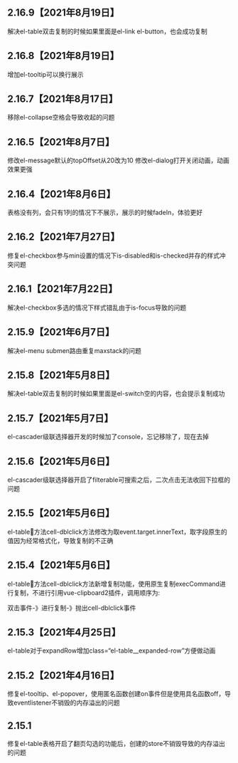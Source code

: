 ## 2.16.9【2021年8月19日】
解决el-table双击复制的时候如果里面是el-link el-button，也会成功复制

## 2.16.8【2021年8月19日】
增加el-tooltip可以换行展示

## 2.16.7【2021年8月17日】
移除el-collapse空格会导致收起的问题

## 2.16.5【2021年8月7日】
修改el-message默认的topOffset从20改为10
修改el-dialog打开关闭动画，动画效果更强

## 2.16.4【2021年8月6日】
表格没有列，会只有1列的情况下不展示，展示的时候fadeIn，体验更好

## 2.16.2【2021年7月27日】
修复el-checkbox参与min设置的情况下is-disabled和is-checked并存的样式冲突问题

## 2.16.1【2021年7月22日】
解决el-checkbox多选的情况下样式错乱由于is-focus导致的问题

## 2.15.9【2021年6月7日】
解决el-menu submen路由重复maxstack的问题

## 2.15.8【2021年5月8日】
解决el-table双击复制的时候如果里面是el-switch空的内容，也会提示复制成功

## 2.15.7【2021年5月7日】
el-cascader级联选择器开发的时候加了console，忘记移除了，现在去掉

## 2.15.6【2021年5月6日】
el-cascader级联选择器开启了filterable可搜索之后，二次点击无法收回下拉框的问题

## 2.15.5【2021年5月6日】
el-table方法cell-dblclick方法修改为取event.target.innerText，取字段原生的值因为经常格式化，导致复制的不正确

## 2.15.4【2021年5月6日】
el-table方法cell-dblclick方法新增复制功能，使用原生复制execCommand进行复制，不进行引用vue-clipboard2插件，调用顺序为:

双击事件-》进行复制-》抛出cell-dblclick事件

## 2.15.3【2021年4月25日】
el-table对于expandRow增加class=“el-table__expanded-row”方便做动画

## 2.15.2【2021年4月16日】
修复el-tooltip、el-popover，使用匿名函数创建on事件但是使用具名函数off，导致eventlistener不销毁的内存溢出的问题

## 2.15.1
修复el-table表格开启了翻页勾选的功能后，创建的store不销毁导致的内存溢出的问题